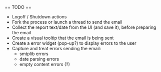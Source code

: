 == TODO ==

* Logoff / Shutdown actions
* Fork the process or launch a thread to send the email
* Collect the report text/date from the UI (and save it), before
  preparing the email
* Create a visual tooltip that the email is being sent
* Create a error widget (pop-up?) to display errors to the user
* Capture and treat errors sending the email:
    * smtplib errors
    * date parsing errors
    * empty content errors (?)
